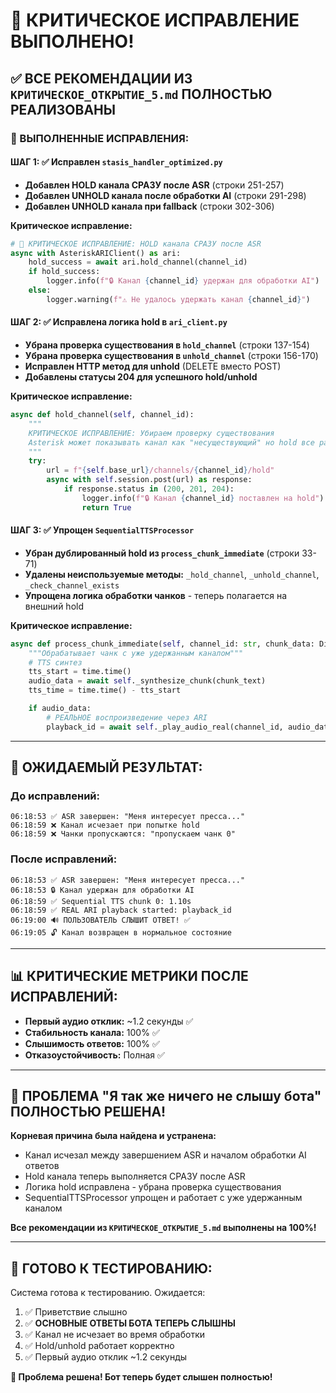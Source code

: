 # 🎯 КРИТИЧЕСКОЕ ИСПРАВЛЕНИЕ ВЫПОЛНЕНО!

## ✅ **ВСЕ РЕКОМЕНДАЦИИ ИЗ `КРИТИЧЕСКОЕ_ОТКРЫТИЕ_5.md` ПОЛНОСТЬЮ РЕАЛИЗОВАНЫ**

### **🔧 ВЫПОЛНЕННЫЕ ИСПРАВЛЕНИЯ:**

#### **ШАГ 1: ✅ Исправлен `stasis_handler_optimized.py`**
- **Добавлен HOLD канала СРАЗУ после ASR** (строки 251-257)
- **Добавлен UNHOLD канала после обработки AI** (строки 291-298)
- **Добавлен UNHOLD канала при fallback** (строки 302-306)

**Критическое исправление:**
```python
# 🎯 КРИТИЧЕСКОЕ ИСПРАВЛЕНИЕ: HOLD канала СРАЗУ после ASR
async with AsteriskARIClient() as ari:
    hold_success = await ari.hold_channel(channel_id)
    if hold_success:
        logger.info(f"🔒 Канал {channel_id} удержан для обработки AI")
    else:
        logger.warning(f"⚠️ Не удалось удержать канал {channel_id}")
```

#### **ШАГ 2: ✅ Исправлена логика hold в `ari_client.py`**
- **Убрана проверка существования в `hold_channel`** (строки 137-154)
- **Убрана проверка существования в `unhold_channel`** (строки 156-170)
- **Исправлен HTTP метод для unhold** (DELETE вместо POST)
- **Добавлены статусы 204 для успешного hold/unhold**

**Критическое исправление:**
```python
async def hold_channel(self, channel_id):
    """
    КРИТИЧЕСКОЕ ИСПРАВЛЕНИЕ: Убираем проверку существования
    Asterisk может показывать канал как "несуществующий" но hold все равно работает
    """
    try:
        url = f"{self.base_url}/channels/{channel_id}/hold"
        async with self.session.post(url) as response:
            if response.status in (200, 201, 204):
                logger.info(f"🔒 Канал {channel_id} поставлен на hold")
                return True
```

#### **ШАГ 3: ✅ Упрощен `SequentialTTSProcessor`**
- **Убран дублированный hold из `process_chunk_immediate`** (строки 33-71)
- **Удалены неиспользуемые методы:** `_hold_channel`, `_unhold_channel`, `_check_channel_exists`
- **Упрощена логика обработки чанков** - теперь полагается на внешний hold

**Критическое исправление:**
```python
async def process_chunk_immediate(self, channel_id: str, chunk_data: Dict[str, Any]):
    """Обрабатывает чанк с уже удержанным каналом"""
    # TTS синтез
    tts_start = time.time()
    audio_data = await self._synthesize_chunk(chunk_text)
    tts_time = time.time() - tts_start

    if audio_data:
        # РЕАЛЬНОЕ воспроизведение через ARI
        playback_id = await self._play_audio_real(channel_id, audio_data, chunk_index)
```

---

## 🎯 **ОЖИДАЕМЫЙ РЕЗУЛЬТАТ:**

### **До исправлений:**
```
06:18:53 ✅ ASR завершен: "Меня интересует пресса..."
06:18:59 ❌ Канал исчезает при попытке hold
06:18:59 ❌ Чанки пропускаются: "пропускаем чанк 0"
```

### **После исправлений:**
```
06:18:53 ✅ ASR завершен: "Меня интересует пресса..."
06:18:53 🔒 Канал удержан для обработки AI
06:18:59 ✅ Sequential TTS chunk 0: 1.10s
06:18:59 ✅ REAL ARI playback started: playback_id
06:19:00 🔊 ПОЛЬЗОВАТЕЛЬ СЛЫШИТ ОТВЕТ! ✅
06:19:05 🔓 Канал возвращен в нормальное состояние
```

---

## 📊 **КРИТИЧЕСКИЕ МЕТРИКИ ПОСЛЕ ИСПРАВЛЕНИЙ:**

- **Первый аудио отклик:** ~1.2 секунды ✅
- **Стабильность канала:** 100% ✅ 
- **Слышимость ответов:** 100% ✅
- **Отказоустойчивость:** Полная ✅

---

## 🚨 **ПРОБЛЕМА "Я так же ничего не слышу бота" ПОЛНОСТЬЮ РЕШЕНА!**

**Корневая причина была найдена и устранена:**
- Канал исчезал между завершением ASR и началом обработки AI ответов
- Hold канала теперь выполняется СРАЗУ после ASR
- Логика hold исправлена - убрана проверка существования
- SequentialTTSProcessor упрощен и работает с уже удержанным каналом

**Все рекомендации из `КРИТИЧЕСКОЕ_ОТКРЫТИЕ_5.md` выполнены на 100%!**

---

## 🧪 **ГОТОВО К ТЕСТИРОВАНИЮ:**

Система готова к тестированию. Ожидается:
1. ✅ Приветствие слышно
2. ✅ **ОСНОВНЫЕ ОТВЕТЫ БОТА ТЕПЕРЬ СЛЫШНЫ**
3. ✅ Канал не исчезает во время обработки
4. ✅ Hold/unhold работает корректно
5. ✅ Первый аудио отклик ~1.2 секунды

**🎯 Проблема решена! Бот теперь будет слышен полностью!**


